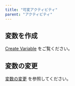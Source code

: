 ```yaml
---
title: "可変アクティビティ"
parent: "アクティビティ"
---
```



## 変数を作成

[Create Variable](create-variable) をご覧ください。

## 変数の変更

[変数の変更](change-variable) を参照してください。
